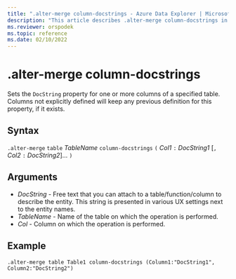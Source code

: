 ```yaml
---
title: ".alter-merge column-docstrings - Azure Data Explorer | Microsoft Docs"
description: "This article describes .alter-merge column-docstrings in Azure Data Explorer."
ms.reviewer: orspodek
ms.topic: reference
ms.date: 02/10/2022
---
```

# .alter-merge column-docstrings

Sets the `DocString` property for one or more columns of a specified table. Columns not explicitly defined will keep any previous definition for this property, if it exists.

## Syntax

`.alter-merge` `table` *TableName* `column-docstrings` `(` *Col1* `:` *DocString1* [`,` *Col2* `:` *DocString2*]... `)`

## Arguments

- *DocString* - Free text that you can attach to a table/function/column to describe the entity. This string is presented in various UX settings next to the entity names.
- *TableName* - Name of the table on which the operation is performed.
- *Col* - Column on which the operation is performed.
## Example 

```kusto
.alter-merge table Table1 column-docstrings (Column1:"DocString1", Column2:"DocString2")
```
